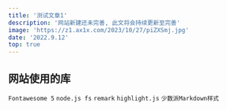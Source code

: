 ```yaml
---
title: '测试文章1'
description: '网站新建还未完善, 此文将会持续更新至完善'
image: 'https://z1.ax1x.com/2023/10/27/piZXSmj.jpg'
date: '2022.9.12'
top: true
---
```


## 网站使用的库

`Fontawesome 5`  `node.js fs`  `remark`  `highlight.js`  `少数派Markdown样式`
